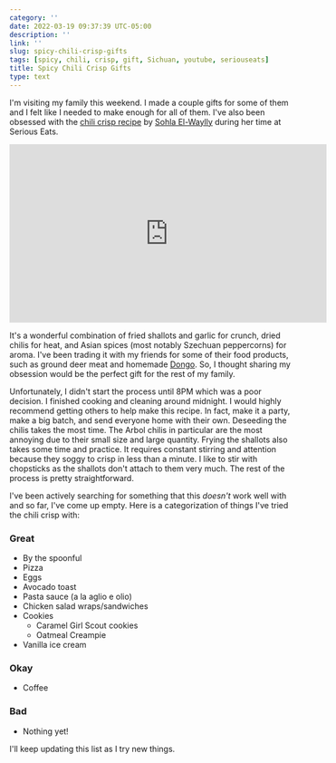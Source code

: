 ```yaml
---
category: ''
date: 2022-03-19 09:37:39 UTC-05:00
description: ''
link: ''
slug: spicy-chili-crisp-gifts
tags: [spicy, chili, crisp, gift, Sichuan, youtube, seriouseats]
title: Spicy Chili Crisp Gifts
type: text
---
```

I'm visiting my family this weekend. 
I made a couple gifts for some of them and I felt like I needed to make enough for all of them.
I've also been obsessed with the [chili crisp recipe](https://www.seriouseats.com/homemade-spicy-chili-crisp) by [Sohla El-Waylly](https://www.youtube.com/watch?v=GezQyVRQRzU) during her time at Serious Eats.

<iframe width="560" height="315" src="https://www.youtube-nocookie.com/embed/GezQyVRQRzU" title="YouTube video player" frameborder="0" allow="accelerometer; autoplay; clipboard-write; encrypted-media; gyroscope; picture-in-picture" allowfullscreen></iframe>

It's a wonderful combination of fried shallots and garlic for crunch, dried chilis for heat, and Asian spices (most notably Szechuan peppercorns) for aroma.
I've been trading it with my friends for some of their food products, such as ground deer meat and homemade [Dongo](https://www.youtube.com/watch?v=X3DUkE6cgUg).
So, I thought sharing my obsession would be the perfect gift for the rest of my family. 

Unfortunately, I didn't start the process until 8PM which was a poor decision. 
I finished cooking and cleaning around midnight.
I would highly recommend getting others to help make this recipe.
In fact, make it a party, make a big batch, and send everyone home with their own.
Deseeding the chilis takes the most time.
The Arbol chilis in particular are the most annoying due to their small size and large quantity.
Frying the shallots also takes some time and practice.
It requires constant stirring and attention because they soggy to crisp in less than a minute. 
I like to stir with chopsticks as the shallots don't attach to them very much.
The rest of the process is pretty straightforward.

I've been actively searching for something that this *doesn't* work well with and so far, I've come up empty.
Here is a categorization of things I've tried the chili crisp with:

### Great
- By the spoonful
- Pizza
- Eggs
- Avocado toast
- Pasta sauce (a la aglio e olio)
- Chicken salad wraps/sandwiches
- Cookies
  - Caramel Girl Scout cookies
  - Oatmeal Creampie
- Vanilla ice cream

### Okay
- Coffee

### Bad
- Nothing yet!

I'll keep updating this list as I try new things.
